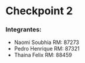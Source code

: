 # Checkpoint 2

### Integrantes:
* Naomi Soubhia  RM: 87273
* Pedro Henrique RM: 87321
* Thaina Felix   RM: 88459